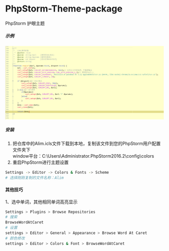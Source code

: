 # PhpStorm-Theme-package
PhpStorm 护眼主题

##### 示例
![image](https://raw.githubusercontent.com/Talkyunyun/PhpStorm-Theme-package/master/examples.png)

##### 安装
1. 把仓库中的Alim.icls文件下载到本地，复制该文件到您的PhpStorm用户配置文件夹下  
window平台：C:\Users\Administrator\.PhpStorm2016.2\config\colors
2. 重启PhpStorm进行主题设置
```bash
Settings -> Editor -> Colors & Fonts -> Scheme
# 选择刚刚复制的文件名称：Alim
```

#### 其他技巧
1、选中单词，其他相同单词高亮显示
```bash
Settings > Plugins > Browse Repositories
# 搜索
BrowseWordAtCaret
# 设置
settings > Editor > General > Appearance > Browse Word At Caret
# 颜色修改
settings > Editor > Colors & Font > BrowseWordAtCaret
```
